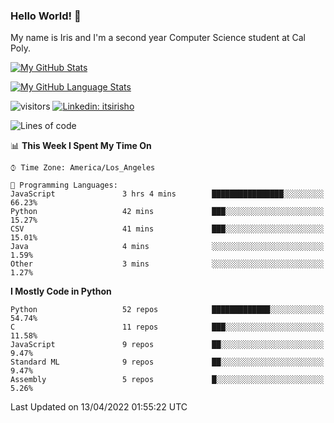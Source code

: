### Hello World! 👋

My name is Iris and I'm a second year Computer Science student at Cal Poly. 


[![My GitHub Stats](https://github-readme-stats.vercel.app/api?username=sleepyStick&show_icons=true&&count_private=true&include_all_commits=true&theme=buefy)]()

[![My GitHub Language Stats](https://github-readme-stats.vercel.app/api/top-langs/?username=sleepyStick&langs_count=5&theme=buefy)]()

![visitors](https://visitor-badge.glitch.me/badge?page_id=sleepyStick.sleepyStick)
[![Linkedin: itsirisho](https://img.shields.io/badge/-itsirisho-informational?style=flat-square&logo=Linkedin&logoColor=white&link=https://www.linkedin.com/in/itsirisho/)](https://www.linkedin.com/in/itsirisho/)

<!--START_SECTION:waka-->
![Lines of code](https://img.shields.io/badge/From%20Hello%20World%20I%27ve%20Written-24%20Million%20lines%20of%20code-blue)

📊 **This Week I Spent My Time On** 

```text
⌚︎ Time Zone: America/Los_Angeles

💬 Programming Languages: 
JavaScript               3 hrs 4 mins        ████████████████░░░░░░░░░   66.23% 
Python                   42 mins             ███░░░░░░░░░░░░░░░░░░░░░░   15.27% 
CSV                      41 mins             ███░░░░░░░░░░░░░░░░░░░░░░   15.01% 
Java                     4 mins              ░░░░░░░░░░░░░░░░░░░░░░░░░   1.59% 
Other                    3 mins              ░░░░░░░░░░░░░░░░░░░░░░░░░   1.27%

```

**I Mostly Code in Python** 

```text
Python                   52 repos            █████████████░░░░░░░░░░░░   54.74% 
C                        11 repos            ███░░░░░░░░░░░░░░░░░░░░░░   11.58% 
JavaScript               9 repos             ██░░░░░░░░░░░░░░░░░░░░░░░   9.47% 
Standard ML              9 repos             ██░░░░░░░░░░░░░░░░░░░░░░░   9.47% 
Assembly                 5 repos             █░░░░░░░░░░░░░░░░░░░░░░░░   5.26%

```



 Last Updated on 13/04/2022 01:55:22 UTC
<!--END_SECTION:waka-->

<!--
**konanyuta/konanyuta** is a ✨ _special_ ✨ repository because its `README.md` (this file) appears on your GitHub profile.

Here are some ideas to get you started:

- 🔭 I’m currently working on ...
- 🌱 I’m currently learning ...
- 👯 I’m looking to collaborate on ...
- 🤔 I’m looking for help with ...
- 💬 Ask me about ...
- 📫 How to reach me: ...
- 😄 Pronouns: ...
- ⚡ Fun fact: ...
-->
